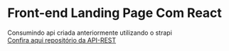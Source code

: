 # Front-end Landing Page Com React
Consumindo api criada anteriormente utilizando o strapi </br>
<a target="_blank" href="https://github.com/MatheusDario/api-lading-page">Confira aqui repositório da API-REST</a>